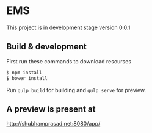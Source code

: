 # EMS

This project is in development stage 
version 0.0.1

## Build & development

First run these commands to download resourses

````bash
$ npm install
$ bower install
````

Run `gulp build` for building and `gulp serve` for preview.

## A preview is present at 

http://shubhamprasad.net:8080/app/
